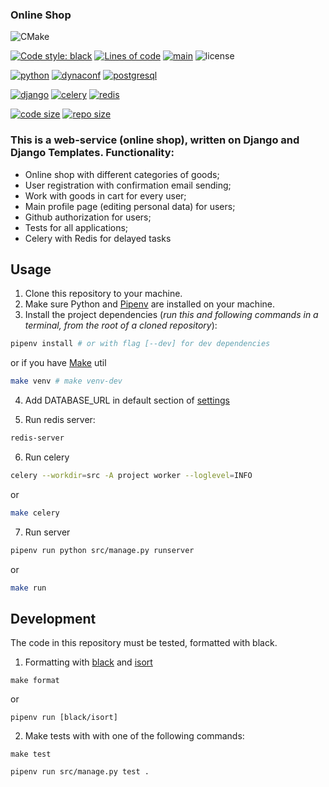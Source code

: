 ### Online Shop

![CMake](https://img.shields.io/badge/CMake-%23008FBA.svg?style=for-the-badge&logo=cmake&logoColor=white)

[![Code style: black](https://img.shields.io/badge/code%20style-black-000000.svg)](https://github.com/psf/black)
[![Lines of code](https://img.shields.io/tokei/lines/github/swankyalex/Online-shop-django)](https://github.com/swankyalex/Online-shop-django/tree/master)
[![main](https://github.com/swankyalex/Online-shop-django/actions/workflows/python-app.yml/badge.svg?branch=master)](https://github.com/swankyalex/Online-shop-django/actions)
![license](https://img.shields.io/badge/license-Apache%202-blue)

[![python](https://img.shields.io/github/pipenv/locked/python-version/swankyalex/Online-shop-django)](Pipfile)
[![dynaconf](https://img.shields.io/github/pipenv/locked/dependency-version/swankyalex/Online-shop-django/dynaconf)](https://www.dynaconf.com/)
[![postgresql](https://img.shields.io/badge/PostgreSQL-15.1-blue)](https://postgresql.org)

[![django](https://img.shields.io/github/pipenv/locked/dependency-version/swankyalex/Online-shop-django/django)](Pipfile)
[![celery](https://img.shields.io/github/pipenv/locked/dependency-version/swankyalex/Online-shop-django/celery)](Pipfile)
[![redis](https://img.shields.io/github/pipenv/locked/dependency-version/swankyalex/Online-shop-django/django-redis)](Pipfile)

[![code size](https://img.shields.io/github/languages/code-size/swankyalex/Online-shop-django)](./)
[![repo size](https://img.shields.io/github/repo-size/swankyalex/Online-shop-django)](./)


### This is a web-service (online shop), written on Django and Django Templates. Functionality:
- Online shop with different categories of goods;
- User registration with confirmation email sending;
- Work with goods in cart for every user;
- Main profile page (editing personal data) for users;
- Github authorization for users;
- Tests for all applications;
- Celery with Redis for delayed tasks

## Usage
1. Clone this repository to your machine.
2. Make sure Python and [Pipenv](https://pipenv.pypa.io/en/latest/) are installed on your machine.
3. Install the project dependencies (*run this and following commands in a terminal, from the root of a cloned repository*):
```sh
pipenv install # or with flag [--dev] for dev dependencies
```
or if you have [Make](https://www.gnu.org/software/make/) util
```sh
make venv # make venv-dev
```
4. Add DATABASE_URL in default section of [settings](https://github.com/swankyalex/Online-shop-django/blob/master/config/settings.yaml)


5. Run redis server:
```sh
redis-server
```
6. Run celery
```sh
celery --workdir=src -A project worker --loglevel=INFO
```
or
```sh
make celery
```
7. Run server
```sh
pipenv run python src/manage.py runserver
```
or
```sh
make run
```

## Development

The code in this repository must be tested, formatted with black.

1. Formatting with [black](https://black.readthedocs.io/en/stable/) and [isort](https://pycqa.github.io/isort/) 
```
make format
```
or
```
pipenv run [black/isort]
```
2. Make tests with with one of the following commands:
```
make test
```
```
pipenv run src/manage.py test .
```


